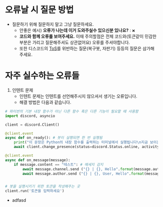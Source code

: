 # 오류날 시 질문 방법
* 질문하기 위해 질문하지 말고 그냥 질문하세요.
  - 안좋은 예시) **오류가 나는데 이거 도와주실수 있으신분 있나요?** : `❌`
  - **코드와 함께 오류를 보여주세요.** 이때 주의할점은 전체 코드와(토큰같이 민감한 부분은 가리고 질문해주셔도 상관없어요) 오류를 주셔야합니다.
  - 또한 디스코드의 [ToS](https://discord.com/terms)를 위반하는 질문(복구봇, 자판기) 등등의 질문은 삼가해주세요.

# 자주 실수하는 오류들
1. 인텐트 문제
   * 인텐트 문제는 인텐트를 선언해주시지 않으셔서 생기는 오류입니다.
   * 해결 방법은 다음과 같습니다.
```py
# 파이썬의 기본 내장 함수가 아닌 다른 함수 혹은 다른 기능이 필요할 때 사용함
import discord, asyncio

client = discord.Client()

@client.event
async def on_ready(): # 봇이 실행되면 한 번 실행됨
    print("이 문장은 Python의 내장 함수를 출력하는 터미널에서 실행됩니다\n지금 보이는 것 처럼 말이죠")
    await client.change_presence(status=discord.Status.online, activity=discord.Game("봇의 상태매세지"))

@client.event
async def on_message(message):
    if message.content == "테스트": # 메세지 감지
        await message.channel.send ("{} | {}, Hello".format(message.author, message.author.mention))
        await message.author.send ("{} | {}, User, Hello".format(message.author, message.author.mention))


# 봇을 실행시키기 위한 토큰을 작성해주는 곳
client.run('토큰을 입력하세요')
```
   * adfasd
